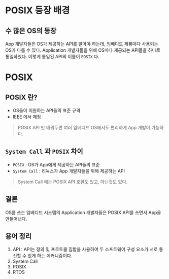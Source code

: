 # POSIX 등장 배경

## 수 많은 OS의 등장

App 개발자들은 OS가 제공하는 API를 알아야 하는데, 임베디드 제품마다 사용되는 OS가 다를 수 있다.
Application 개발자들을 위해 OS마다 제공되는 API들을 하나로 통일하였다.
이렇게 통일된 API의 이름이 `POSIX` 다.

# POSIX

## POSIX 란?

- OS들이 지원하는 API들의 표준 규격
- IEEE 에서 제정

> POSIX API 만 배워두면 여러 임베디드 OS에서도 편리하게 App 개발이 가능하다.

## `System Call` 과 `POSIX` 차이

- `POSIX` : OS가 App에게 제공하는 API들의 표준
- `System Call` : 리눅스가 App 개발자들을 위해 제공하는 API

> System Call 에는 POSIX API 호환도 있고, 아닌것도 있다.

## 결론

OS를 쓰는 임베디드 시스템의 Application 개발자들은 POSIX API를 쓰면서 App을 만들어낸다.

## 용어 정리

1. API : API는 정의 및 프로토콜 집합을 사용하여 두 소프트웨어 구성 요소가 서로 통신할 수 있게 하는 메커니즘이다. 
2. System Call
3. POSIX
4. RTOS